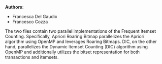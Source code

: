 **Authors:**
- Francesca Del Gaudio
- Francesco Cozza

The two files contain two parallel implementations of the Frequent Itemset Counting.
Specifically, Apriori Roaring Bitmap parallelizes the Apriori algorithm using OpenMP and leverages Roaring Bitmaps.
DIC, on the other hand, parallelizes the Dynamic Itemset Counting (DIC) algorithm using OpenMP and additionally utilizes the bitset representation for both transactions and itemsets.
